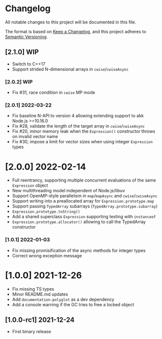 # Changelog

All notable changes to this project will be documented in this file.

The format is based on [Keep a Changelog](https://keepachangelog.com/en/1.0.0/),
and this project adheres to [Semantic Versioning](https://semver.org/spec/v2.0.0.html).

## [2.1.0] WIP
 - Switch to C++17
 - Support strided N-dimensional arrays in `cwise`/`cwiseAsync`

### [2.0.2] WIP
 - Fix #31, race condition in `cwise` MP mode

### [2.0.1] 2022-03-22
 - Fix baseline N-API to version 4 allowing extending support to akk Node.js >=10.16.0
 - Fix #28, validate the length of the target array in `cwise`/`cwiseAsync`
 - Fix #20, minor memory leak when the `Expression()` constructor throws on invalid vector name
 - Fix #30, impose a limit for vector sizes when using integer `Expression` types

# [2.0.0] 2022-02-14
 - Full reentrancy, supporting multiple concurrent evaluations of the same `Expression` object
 - New multithreading model independent of Node.js/libuv
 - Support OpenMP-style parallelism in `map`/`mapAsync` and `cwise`/`cwiseAsync`
 - Support writing into a preallocated array for `Expression.prototype.map`
 - Support passing `TypedArray` subarrays (`TypedArray.prototype.subarray`)
 - `Expression.prototype.toString()`
 - Add a shared superclass `Expression` supporting testing with `instanceof`
 - `Expression.prototype.allocator()` allowing to call the TypedArray constructor

### [1.0.1] 2022-01-03
 - Fix missing promisification of the async methods for integer types
 - Correct wrong exception message

# [1.0.0] 2021-12-26
 - Fix missing TS types
 - Minor README.md updates
 - Add `documentation-polyglot` as a dev dependency
 - Add a console warning if the GC tries to free a locked object

## [1.0.0-rc1] 2021-12-24
 - First binary release
